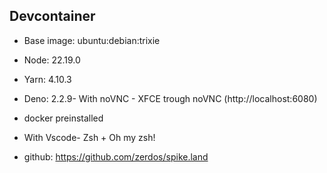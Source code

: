 ## Devcontainer

- Base image: ubuntu:debian:trixie
- Node: 22.19.0
- Yarn: 4.10.3
- Deno: 2.2.9- With noVNC - XFCE trough noVNC (http://localhost:6080)
- docker preinstalled
- With Vscode- Zsh + Oh my zsh!

- github: https://github.com/zerdos/spike.land
